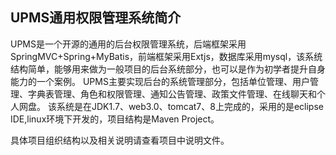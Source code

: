 <h2>UPMS通用权限管理系统简介</h2>

UPMS是一个开源的通用的后台权限管理系统，后端框架采用SpringMVC+Spring+MyBatis，前端框架采用Extjs，数据库采用mysql，该系统结构简单，能够用来做为一般项目的后台系统部分，也可以是作为初学者提升自身能力的一个案例。
UPMS主要实现后台的系统管理部分，包括单位管理、用户管理、字典表管理、角色和权限管理、通知公告管理、政策文件管理、在线聊天和个人网盘。
该系统是在JDK1.7、web3.0、tomcat7、8上完成的，采用的是eclipse IDE,linux环境下开发的，项目结构是Maven Project。

具体项目组织结构以及相关说明请查看项目中说明文件。

